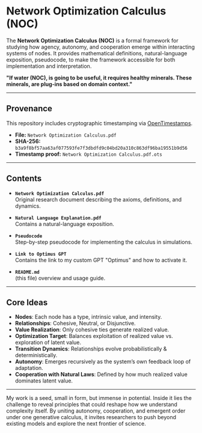 # Network Optimization Calculus (NOC)

The **Network Optimization Calculus (NOC)** is a formal framework for studying how agency, autonomy, and cooperation emerge within interacting systems of nodes. It provides mathematical definitions,
natural-language exposition, pseudocode, to make the framework accessible for both implementation and interpretation.

**"If water (NOC), is going to be useful, it requires healthy minerals. These minerals, are plug-ins based on domain context."**

---

## Provenance

This repository includes cryptographic timestamping via [OpenTimestamps](https://opentimestamps.org/).

- **File:** `Network Optimization Calculus.pdf`  
- **SHA-256:** `b3a9f8bf57aa63af077593fe7f3dbdfd9c04bd20a310c863df96ba19551b9d56`  
- **Timestamp proof:** `Network Optimization Calculus.pdf.ots`
  
---

## Contents

- **`Network Optimization Calculus.pdf`**  
  Original research document describing the axioms, definitions, and dynamics.

- **`Natural Language Explanation.pdf`**  
  Contains a natural-language exposition.

- **`Pseudocode`**  
  Step-by-step pseudocode for implementing the calculus in simulations.

- **`Link to Optimus GPT`**  
  Contains the link to my custom GPT "Optimus" and how to activate it.
  
- **`README.md`**  
  (this file) overview and usage guide.

---

## Core Ideas

- **Nodes**: Each node has a type, intrinsic value, and intensity.  
- **Relationships**: Cohesive, Neutral, or Disjunctive.  
- **Value Realization**: Only cohesive ties generate realized value.  
- **Optimization Target**: Balances exploitation of realized value vs. exploration of latent value.  
- **Transition Dynamics**: Relationships evolve probabilistically & deterministically.  
- **Autonomy**: Emerges recursively as the system’s own feedback loop of adaptation.  
- **Cooperation with Natural Laws**: Defined by how much realized value dominates latent value.

---

My work is a seed, small in form, but immense in potential. 
Inside it lies the challenge to reveal principles that could reshape how we understand complexity itself. 
By uniting autonomy, cooperation, and emergent order under one generative calculus, it invites researchers to push beyond existing models and explore the next frontier of science.
